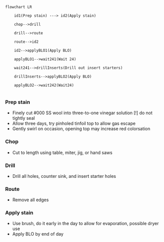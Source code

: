 ```mermaid

flowchart LR

    id1(Prep stain) ---> id2(Apply stain)
    
    chop-->drill
    
    drill-->route
    
    route-->id2
    
    id2-->applyBLO1(Apply BLO)
    
    applyBLO1-->wait241(Wait 24)
    
    wait241-->drillInserts(Drill out insert starters)
    
    drillInserts-->applyBLO2(Apply BLO)
    
    applyBLO2-->wait242(Wait24)
    
```
### Prep stain
- Finely cut #000 SS wool into three-to-one vinegar solution [!] do not tightly seal
- Allow three days, try pinholed tinfoil top to allow gas escape
- Gently swirl on occasion, opening top may increase red colorsation

### Chop
- Cut to length using table, miter, jig, or hand saws

### Drill
- Drill all holes, counter sink, and insert starter holes

### Route
- Remove all edges

### Apply stain
- Use brush, do it early in the day to allow for evaporation, possible dryer use
- Apply BLO by end of day
